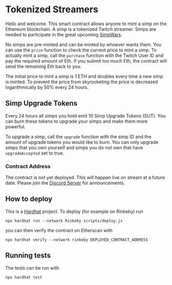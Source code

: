 # Tokenized Streamers

Hello and welcome. This smart contract allows anyone to mint a simp on the Ethereum blockchain. A simp is a tokenized Twitch streamer. Simps are needed to participate in the great upcoming [SimpWars](https://github.com/buhrmi/simpwars).

No simps are pre-minted and can be minted by whoever wants them. You can use the `price` function to check the current price to mint a simp. To actually mint a simp, call the `purchase` function with the Twitch User ID and pay the required amount of Eth. If you submit too much Eth, the contract will send the remaining Eth back to you.

The initial price to mint a simp is 1 ETH and doubles every time a new simp is minted. To prevent the price from skyrocketing the price is decreased logarithmically by 50% every 24 hours.

## Simp Upgrade Tokens

Every 24 hours all simps you hold emit 10 Simp Upgrade Tokens (SUT). You can burn these tokens to upgrade your simps and make them more powerful.

To upgrade a simp, call the `upgrade` function with the simp ID and the amount of upgrade tokens you would like to burn. You can only upgrade simps that you own yourself and simps you do not own that have `upgradeAccepted` set to true.

### Contract Address

The contract is not yet deployed. This will happen live on stream at a future date. Please join the [Discord Server](https://discord.gg/VH2haTs) for announcements.

## How to deploy

This is a [Hardhat](https://hardhat.org) project. To deploy (for example on Rinkeby) run 

```
npx hardhat run --network Rinkeby scripts/deploy.js
```

you can then verify the contract on Etherscan with

```
npx hardhat verify --network rinkeby DEPLOYED_CONTRACT_ADDRESS
```

## Running tests

The tests can be run with 

```
npx hardhat test
```
